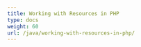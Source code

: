 ```yaml
---
title: Working with Resources in PHP
type: docs
weight: 60
url: /java/working-with-resources-in-php/
---
```


